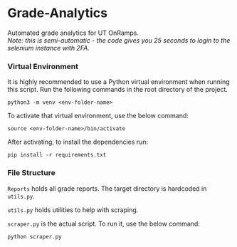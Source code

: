 # Grade-Analytics
Automated grade analytics for UT OnRamps. <br>
*Note: this is semi-automatic - the code gives you 25 seconds to login to the selenium instance with 2FA.*

### Virtual Environment

It is highly recommended to use a Python virtual environment when running this script. Run the following commands in the root directory of the project.
```
python3 -m venv <env-folder-name>
```

To activate that virtual environment, use the below command:
```
source <env-folder-name>/bin/activate
```

After activating, to install the dependencies run:
```
pip install -r requirements.txt
```

### File Structure
`Reports` holds all grade reports. The target directory is hardcoded in `utils.py`.

`utils.py` holds utilities to help with scraping.

`scraper.py` is the actual script. To run it, use the below command:
```
python scraper.py
```
